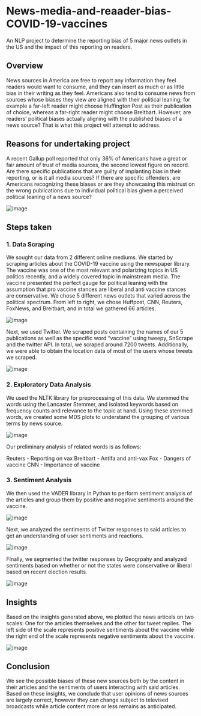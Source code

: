# News-media-and-reaader-bias-COVID-19-vaccines
An NLP project to determine the reporting bias of 5 major news outlets in the US and the impact of this reporting on readers.

## Overview
News sources in America are free to report any information they feel readers would want to consume, and they can insert as much or as little bias in their writing as they feel. Americans also tend to consume news from sources whose biases they view are aligned with their political leaning; for example a far-left reader might choose Huffington Post as their publication of choice, whereas a far-right reader might choose Breitbart. 
However, are readers’ political biases actually aligning with the published biases of a news source? That is what this project will attempt to address. 

## Reasons for undertaking project
A recent Gallup poll reported that only 36% of Americans have a great or fair amount of trust of media sources, the second lowest figure on record. 
Are there specific publications that are guilty of implanting bias in their reporting, or is it all media sources? If there are specific offenders, are Americans recognizing these biases or are they showcasing this mistrust on the wrong publications due to individual political bias given a perceived political leaning of a news source?

![image](https://user-images.githubusercontent.com/88729964/158274136-8e3c7fbd-1f61-4a52-a9e7-d8728e5a9f3b.png)

## Steps taken

### 1. Data Scraping
We sought our data from 2 different online mediums. We started by scraping articles about the COVID-19 vaccine using the newspaper library. The vaccine was one of the most relevant and polarizing topics in US politics recently, and a widely covered topic in mainstream media. The vaccine presented the perfect gauge for political leaning with the assumption that pro vaccine stances are liberal and anti vaccine stances are conservative. We chose 5 different news outlets that varied across the political spectrum. From left to right, we chose Huffpost, CNN, Reuters, FoxNews, and Breitbart, and in total we gathered 66 articles.

![image](https://user-images.githubusercontent.com/88729964/158275297-083c180e-3765-4e4e-b57e-43da45565607.png)

Next, we used Twitter. We scraped posts containing the names of our 5 publications as well as the specific word “vaccine” using tweepy, SnScrape and the twitter API. In total, we scraped around 7200 tweets. Additionally, we were able to obtain the location data of most of the users whose tweets we scraped.

![image](https://user-images.githubusercontent.com/88729964/158275737-de8bb255-23e2-43be-8666-0891e4260b8f.png)

### 2. Exploratory Data Analysis

We used the NLTK library for preprocessing of this data. We stemmed the words using the Lancaster Stemmer, and isolated keywords based on frequency counts and relevance to the topic at hand. Using these stemmed words, we created some MDS plots to understand the grouping of various terms by news source.

![image](https://user-images.githubusercontent.com/88729964/158274540-cd544c89-b055-4c00-855a-9f056ecdf9f5.png)

Our preliminary analysis of related words is as follows:

Reuters - Reporting on vax
Breitbart - Antifa and anti-vax
Fox - Dangers of vaccine
CNN - Importance of vaccine

### 3. Sentiment Analysis
We then used the VADER library in Python to perform sentiment analysis of the articles and group them by positive and negative sentiments around the vaccine.

![image](https://user-images.githubusercontent.com/88729964/158274717-85ba9e69-1909-454c-9f13-8aeb40049365.png)

Next, we analyzed the sentiments of Twitter responses to said articles to get an understanding of user sentiments and reactions.

![image](https://user-images.githubusercontent.com/88729964/158274811-f372fd59-ad4d-4ebb-ae3b-b7003c37f752.png)

FInally, we segmented the twitter responses by Geogrpahy and analyzed sentiments based on whether or not the states were conservative or liberal based on recent election results.

![image](https://user-images.githubusercontent.com/88729964/158274894-5e081ba6-c8e0-41db-a4d8-bb1fbf788b7d.png)

## Insights

Based on the insights generated above, we plotted the news articels on two scales: One for the articles themselves and the other for tweet replies. The left side of the scale represents positive sentiments about the vaccine while the right end of the scale represents negative sentiments about the vaccine.

![image](https://user-images.githubusercontent.com/88729964/158275060-e1a8d6ac-bc0c-4888-953a-9fb66a1f2e1f.png)

## Conclusion

We see the possible biases of these new sources both by the content in their articles and the sentiments of users interacting with said articles. Based on these insights, we conclude that user opinions of news sources are largely correct, however they can change subject to televised broadcasts while article content more or less remains as anticipated.













